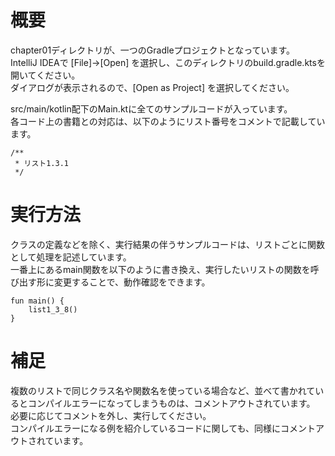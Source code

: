 # 概要
chapter01ディレクトリが、一つのGradleプロジェクトとなっています。  
IntelliJ IDEAで [File]->[Open] を選択し、このディレクトリのbuild.gradle.ktsを開いてください。  
ダイアログが表示されるので、[Open as Project] を選択してください。

src/main/kotlin配下のMain.ktに全てのサンプルコードが入っています。  
各コード上の書籍との対応は、以下のようにリスト番号をコメントで記載しています。

```
/**
 * リスト1.3.1
 */
```

# 実行方法
クラスの定義などを除く、実行結果の伴うサンプルコードは、リストごとに関数として処理を記述しています。  
一番上にあるmain関数を以下のように書き換え、実行したいリストの関数を呼び出す形に変更することで、動作確認をできます。

```
fun main() {
    list1_3_8()
}
```

# 補足
複数のリストで同じクラス名や関数名を使っている場合など、並べて書かれているとコンパイルエラーになってしまうものは、コメントアウトされています。  
必要に応じてコメントを外し、実行してください。  
コンパイルエラーになる例を紹介しているコードに関しても、同様にコメントアウトされています。
